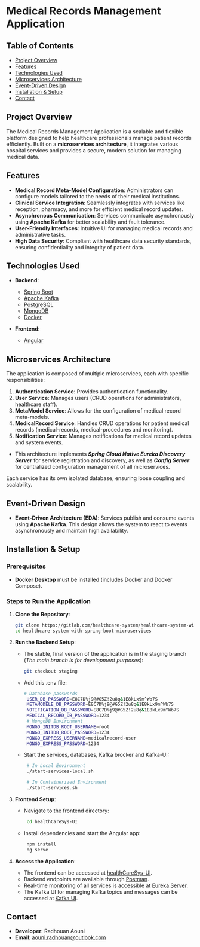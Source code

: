 
# Medical Records Management Application

## Table of Contents
- [Project Overview](#project-overview)
- [Features](#features)
- [Technologies Used](#technologies-used)
- [Microservices Architecture](#microservices-architecture)
- [Event-Driven Design](#event-driven-design)
- [Installation & Setup](#installation--setup)
- [Contact](#contact)

## Project Overview
The Medical Records Management Application is a scalable and flexible platform designed to help healthcare professionals manage patient records efficiently. Built on a **microservices architecture**, it integrates various hospital services and provides a secure, modern solution for managing medical data.

## Features
- **Medical Record Meta-Model Configuration**: Administrators can configure models tailored to the needs of their medical institutions.
- **Clinical Service Integration**: Seamlessly integrates with services like reception, pharmacy, and more for efficient medical record updates.
- **Asynchronous Communication**: Services communicate asynchronously using **Apache Kafka** for better scalability and fault tolerance.
- **User-Friendly Interfaces**: Intuitive UI for managing medical records and administrative tasks.
- **High Data Security**: Compliant with healthcare data security standards, ensuring confidentiality and integrity of patient data.

## Technologies Used
- **Backend**:
  - [Spring Boot](https://spring.io/projects/spring-boot)
  - [Apache Kafka](https://kafka.apache.org/)
  - [PostgreSQL](https://www.postgresql.org/)
  - [MongoDB](https://www.mongodb.com/)
  - [Docker](https://www.docker.com/) 
  
- **Frontend**:
  - [Angular](https://angular.io/)
  
## Microservices Architecture
The application is composed of multiple microservices, each with specific responsibilities:
1. **Authentication Service**: Provides authentication functionality.
2. **User Service**: Manages users (CRUD operations for administrators, healthcare staff).
3. **MetaModel Service**: Allows for the configuration of medical record meta-models.
4. **MedicalRecord Service**: Handles CRUD operations for patient medical records (medical-records, medical-procedures and monitoring).
5. **Notification Service**: Manages notifications for medical record updates and system events.
- This architecture implements _**Spring Cloud Native Eureka Discovery Server**_ for service registration and discovery, as well as _**Config Server**_ for centralized configuration management of all microservices.

Each service has its own isolated database, ensuring loose coupling and scalability.

## Event-Driven Design
- **Event-Driven Architecture (EDA)**: Services publish and consume events using **Apache Kafka**. This design allows the system to react to events asynchronously and maintain high availability.

## Installation & Setup

### Prerequisites
- **Docker Desktop** must be installed (includes Docker and Docker Compose).

### Steps to Run the Application

1. **Clone the Repository**:
   ```bash
   git clone https://gitlab.com/healthcare-system/healthcare-system-with-spring-boot-microservices.git
   cd healthcare-system-with-spring-boot-microservices
   ```

2. **Run the Backend Setup**:
   - The stable, final version of the application is in the staging branch (*The main branch is for development purposes*):
     ```bash
     git checkout staging
     ```
   - Add this .env file:
     ```bash
     # Database passwords
      USER_DB_PASSWORD=E8C7D%j9@#G5Z!2u8q&1E8kLx9m^Wb7S
      METAMODELE_DB_PASSWORD=E8C7D%j9@#G5Z!2u8q&1E8kLx9m^Wb7S
      NOTIFICATION_DB_PASSWORD=E8C7D%j9@#G5Z!2u8q&1E8kLx9m^Wb7S
      MEDICAL_RECORD_DB_PASSWORD=1234
      # MongoDB Environment
      MONGO_INITDB_ROOT_USERNAME=root
      MONGO_INITDB_ROOT_PASSWORD=1234
      MONGO_EXPRESS_USERNAME=medicalrecord-user
      MONGO_EXPRESS_PASSWORD=1234
     ```
   - Start the services, databases, Kafka brocker and Kafka-UI:
     ```bash
      # In Local Environment
      ./start-services-local.sh

      # In Containerized Environment
      ./start-services.sh
     ```

3. **Frontend Setup**:
   - Navigate to the frontend directory:
     ```bash
      cd healthCareSys-UI
     ```
   - Install dependencies and start the Angular app:
     ```bash
      npm install
      ng serve
     ```

4. **Access the Application**:
   - The frontend can be accessed at [healthCareSys-UI](http://localhost:4200/).
   - Backend endpoints are available through [Postman](https://app.getpostman.com/join-team?invite_code=5380bde7adbd64f509607b4f0ff2d05a&target_code=5d9aec0e2a8a4567a57840e2e2db92ac).
   - Real-time monitoring of all services is accessible at [Eureka Server](http://localhost:8761/).
   - The Kafka UI for managing Kafka topics and messages can be accessed at [Kafka UI](http://localhost:9090/).


## Contact

- **Developer**: Radhouan Aouni 
- **Email**: [aouni.radhouan@outlook.com](mailto:aouni.radhouan@outlook.com)
